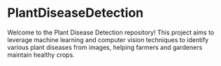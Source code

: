 # PlantDiseaseDetection
Welcome to the Plant Disease Detection repository! This project aims to leverage machine learning and computer vision techniques to identify various plant diseases from images, helping farmers and gardeners maintain healthy crops.
